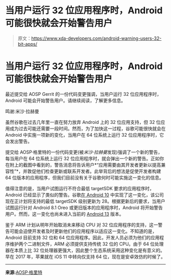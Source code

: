 # 当用户运行 32 位应用程序时，Android 可能很快就会开始警告用户

> 原文：<https://www.xda-developers.com/android-warning-users-32-bit-apps/>

# 当用户运行 32 位应用程序时，Android 可能很快就会开始警告用户

最近提交给 AOSP Gerrit 的一份代码变更强调，当用户运行 32 位应用程序时，Android 可能会开始警告用户。请继续阅读，了解更多信息。

鸣谢:米沙·拉赫曼

虽然谷歌在过去几年里一直在努力放弃 Android 上的 32 位应用支持，但 32 位应用成为过去可能还需要一段时间。然而，为了加快这一过程，谷歌可能很快就会在 Android 中实施一项新的变化，当用户在 64 位系统上运行 32 位应用程序时，它会发出警告。

提交给 AOSP·格里特的一份代码变更(被*米沙·拉赫曼*发现)强调了一个新的警告，每当用户在 64 位系统上运行 32 位应用程序时，就会弹出一个新的警告。正如你在附上的截图中看到的，警告消息将告诉用户*“应用需要由其开发者更新以提高兼容性”*，并敦促他们检查更新或联系开发者。此举背后的想法是促使开发者构建 64 位版本的应用程序，但我们目前没有关于谷歌何时可能实施这一变化的信息。

值得注意的是，当用户试图运行不符合最低 targetSDK 要求的应用程序时，Android 已经显示了类似的警告。谷歌[在 Android 10](https://www.xda-developers.com/android-q-warn-apps-target-android-lollipop/) 中实现了这一变化，该公司现在正计划将支持的最低 targetSDK 级别更新为 28。根据更新后的要求，当用户试图运行针对 Android 8.1 Oreo 或更旧版本的应用程序时，Android 将开始警告用户。然而，这一变化也尚未进入当前的 [Android 13](https://www.xda-developers.com/android-13/) 版本。

鉴于 ARM 计划从明年开始取消未来移动 CPU 对 32 位应用程序的支持，这一警告可能会迫使开发者及时更新他们的应用程序以适应这一变化。不知道的是，Android 目前支持 32 位和 64 位应用程序。因此，开发人员必须为他们的应用程序维护两个二进制文件，ARM 必须提供支持传统 32 位的 CPU。由于 64 位处理器在本质上比 32 位处理器更强大，因此整个生态系统采用这种变化是有意义的。早在 2017 年，苹果就在 iOS 11 中转向仅支持 64 位，现在是安卓效仿的时候了。

* * *

**来源:**[AOSP·格里特](https://android-review.googlesource.com/c/platform/frameworks/base/+/2003790/)
